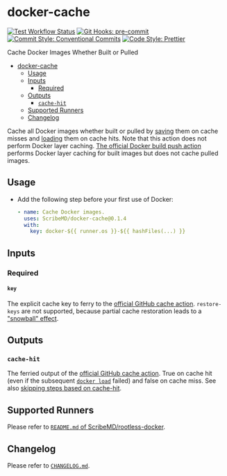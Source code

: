 # docker-cache

[![Test Workflow Status](https://github.com/ScribeMD/docker-cache/workflows/Test/badge.svg)](https://github.com/ScribeMD/docker-cache/actions/workflows/test.yaml)
[![Git Hooks: pre-commit](https://img.shields.io/badge/pre--commit-Git_Hooks-orange?logo=precommit&logoColor=FAB040)](https://github.com/pre-commit/pre-commit)
[![Commit Style: Conventional Commits](https://img.shields.io/badge/Conventional_Commits-Commit_Style-yellow?logo=conventionalcommits&logoColor=FE5196)](https://conventionalcommits.org)
[![Code Style: Prettier](https://img.shields.io/badge/Prettier-Code_Style-FF69B4?logo=prettier&logoColor=F7B93E)](https://github.com/prettier/prettier)

Cache Docker Images Whether Built or Pulled

<!--TOC-->

- [docker-cache](#docker-cache)
  - [Usage](#usage)
  - [Inputs](#inputs)
    - [Required](#required)
  - [Outputs](#outputs)
    - [`cache-hit`](#cache-hit)
  - [Supported Runners](#supported-runners)
  - [Changelog](#changelog)

<!--TOC-->

Cache all Docker images whether built or pulled by
[saving](https://docs.docker.com/engine/reference/commandline/save/) them on
cache misses and
[loading](https://docs.docker.com/engine/reference/commandline/load/) them on
cache hits. Note that this action does not perform Docker layer caching.
[The official Docker build push action](https://github.com/docker/build-push-action)
performs Docker layer caching for built images but does not cache pulled images.

## Usage

- Add the following step before your first use of Docker:

  ```yaml
  - name: Cache Docker images.
    uses: ScribeMD/docker-cache@0.1.4
    with:
      key: docker-${{ runner.os }}-${{ hashFiles(...) }}
  ```

## Inputs

### Required

#### `key`

The explicit cache key to ferry to the
[official GitHub cache action](https://github.com/marketplace/actions/cache).
`restore-keys` are not supported, because partial cache restoration leads to a
["snowball" effect](https://glebbahmutov.com/blog/do-not-let-npm-cache-snowball/).

## Outputs

### `cache-hit`

The ferried output of the
[official GitHub cache action](https://github.com/marketplace/actions/cache).
True on cache hit (even if the subsequent
[`docker load`](https://docs.docker.com/engine/reference/commandline/load/)
failed) and false on cache miss. See also
[skipping steps based on cache-hit](https://github.com/marketplace/actions/cache#Skipping-steps-based-on-cache-hit).

## Supported Runners

Please refer to
[`README.md` of ScribeMD/rootless-docker](https://github.com/ScribeMD/rootless-docker#supported-runners).

## Changelog

Please refer to [`CHANGELOG.md`](CHANGELOG.md).
